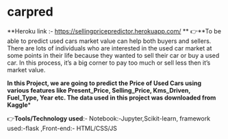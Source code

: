# carpred

**Heroku link :- https://sellingpricepredictor.herokuapp.com/ **
👉**To be able to predict used cars market value can help both buyers and sellers. There are lots of individuals who are interested in the used car market at some points in their life because they wanted to sell their car or buy a used car. In this process, it’s a big corner to pay too much or sell less then it’s market value.

**In this Project, we are going to predict the Price of Used Cars using various features like Present_Price, Selling_Price, Kms_Driven, Fuel_Type, Year etc. The data used in this project was downloaded from Kaggle***

👉**Tools/Technology used**:- Notebook:-Jupyter,Scikit-learn, framework used:-flask ,Front-end:- HTML/CSS/JS

